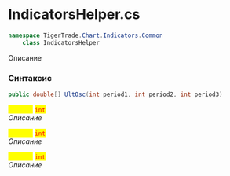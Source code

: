 
# IndicatorsHelper.cs
```csharp
namespace TigerTrade.Chart.Indicators.Common  
    class IndicatorsHelper
```

Описание

### Синтаксис
```csharp
public double[] UltOsc(int period1, int period2, int period3)
```

<mark style="color:yellow;">**`period1`**</mark> <mark style="color:red;">`int`</mark>  
 *Описание*  
  
<mark style="color:yellow;">**`period2`**</mark> <mark style="color:red;">`int`</mark>  
 *Описание*  
  
<mark style="color:yellow;">**`period3`**</mark> <mark style="color:red;">`int`</mark>  
 *Описание*  
  

                    
                    